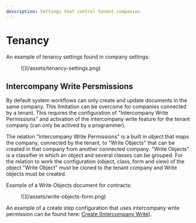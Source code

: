 ```yaml
---
description: Settings that control tenant companies.
---
```


# Tenancy

An example of tenancy settings found in company settings:
<figure>![](/assets/tenancy-settings.png)</figure>

## Intercompany Write Persmissions

By default system workflows can only create and update documents in the same company. This limitation can be overcome for companies connected by a tenant. This requires the configuration of "Intercompany Write Permissions" and activation of the intercompany write feature for the tenant company (can only be actived by a programmer).

The relation "Intercompany Write Permissions" is a built in object that maps the company, connected by the tenant, to "Write Objects" that can be created in that company from another connected company. "Write Objects" is a classifier in which an object and several classes can be grouped. For the relation to work the configuration (object, class, form and view) of the object "Write Object" must be cloned to the tenant company and Write objects must be created.

Example of a Write Objects document for contracts:
<figure>![](/assets/write-objects-form.png)</figure>

An example of a create step configuration that uses intercompany write permission can be found here: [Create (Intercompany Write)](../workflows/workflow-steps#create-intercompany-write "mention").